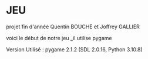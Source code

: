 # JEU
projet fin d'année Quentin BOUCHE et Joffrey GALLIER

voici le début de notre jeu 
_il utilise pygame 

Version Utilisé :
pygame 2.1.2 (SDL 2.0.16, Python 3.10.8)
